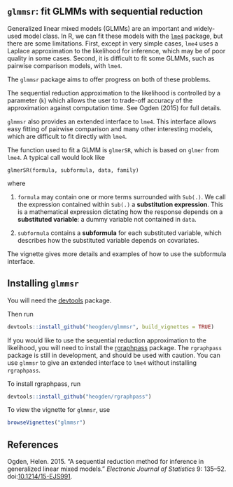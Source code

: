 <!-- README.md is generated from README.Rmd. Please edit that file -->
`glmmsr`: fit GLMMs with sequential reduction
---------------------------------------------

Generalized linear mixed models (GLMMs) are an important and widely-used model class. In R, we can fit these models with the [`lme4`](https://github.com/lme4/lme4) package, but there are some limitations. First, except in very simple cases, `lme4` uses a Laplace approximation to the likelihood for inference, which may be of poor quality in some cases. Second, it is difficult to fit some GLMMs, such as pairwise comparison models, with `lme4`.

The `glmmsr` package aims to offer progress on both of these problems.

The sequential reduction approximation to the likelihood is controlled by a parameter (`k`) which allows the user to trade-off accuracy of the approximation against computation time. See Ogden (2015) for full details.

`glmmsr` also provides an extended interface to `lme4`. This interface allows easy fitting of pairwise comparison and many other interesting models, which are difficult to fit directly with `lme4`.

The function used to fit a GLMM is `glmerSR`, which is based on `glmer` from `lme4`. A typical call would look like

    glmerSR(formula, subformula, data, family)

where

1.  `formula` may contain one or more terms surrounded with `Sub(.)`. We call the expression contained within `Sub(.)` a **substitution expression**. This is a mathematical expression dictating how the response depends on a **substituted variable**: a dummy variable not contained in `data`.

2.  `subformula` contains a **subformula** for each substituted variable, which describes how the substituted variable depends on covariates.

The vignette gives more details and examples of how to use the subformula interface.

Installing `glmmsr`
-------------------

You will need the [devtools](https://github.com/hadley/devtools) package.

Then run

``` r
devtools::install_github("heogden/glmmsr", build_vignettes = TRUE)
```

If you would like to use the sequential reduction approximation to the likelihood, you will need to install the [rgraphpass](https://github.com/heogden/rgraphpass) package. The `rgraphpass` package is still in development, and should be used with caution. You can use `glmmsr` to give an extended interface to `lme4` without installing `rgraphpass`.

To install rgraphpass, run

``` r
devtools::install_github("heogden/rgraphpass")
```

To view the vignette for `glmmsr`, use

``` r
browseVignettes("glmmsr")
```

References
----------

Ogden, Helen. 2015. “A sequential reduction method for inference in generalized linear mixed models.” *Electronic Journal of Statistics* 9: 135–52. doi:[10.1214/15-EJS991](http://dx.doi.org/10.1214/15-EJS991).
